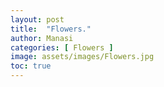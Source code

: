 ```yaml
---
layout: post
title:  "Flowers."
author: Manasi
categories: [ Flowers ]
image: assets/images/Flowers.jpg
toc: true
---
```

